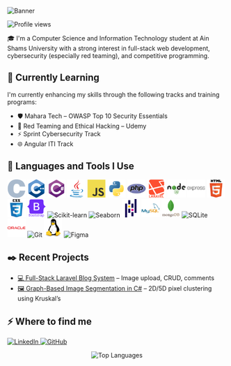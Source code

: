 <!-- Banner -->
<img src="https://i.pinimg.com/1200x/55/86/60/558660302daae81b862b49bbaa890630.jpg" 
     alt="Banner" 
     width="100%" 
     style="max-height: 100px; object-fit: cover;" />
     
<!-- Profile Views -->
![Profile views](https://komarev.com/ghpvc/?username=SWESiham&color=blue)

<!-- Introduction -->
<p>
  🎓 I'm a Computer Science and Information Technology student at Ain Shams University with a strong interest in full-stack web development, cybersecurity (especially red teaming), and competitive programming.
</p>

<!-- Currently Learning -->
<h2>📘 Currently Learning</h2>
<p>
  I'm currently enhancing my skills through the following tracks and training programs:
  <ul>
    <li>🛡 Mahara Tech – OWASP Top 10 Security Essentials</li>
    <li>🎯 Red Teaming and Ethical Hacking – Udemy</li>
    <li>⚡ Sprint Cybersecurity Track</li>
    <li>🌐 Angular ITI Track</li>
  </ul>
</p>

<!-- Tools and Languages -->
<h2>🚀 Languages and Tools I Use</h2>
<p align="left">
  <!-- Languages -->
  <img src="https://raw.githubusercontent.com/devicons/devicon/master/icons/c/c-original.svg" alt="C" width="42" />
  <img src="https://raw.githubusercontent.com/devicons/devicon/master/icons/cplusplus/cplusplus-original.svg" alt="C++" width="42" />
  <img src="https://raw.githubusercontent.com/devicons/devicon/master/icons/csharp/csharp-original.svg" alt="C#" width="42" />
  <img src="https://raw.githubusercontent.com/devicons/devicon/master/icons/java/java-original.svg" alt="Java" width="42" />
  <img src="https://raw.githubusercontent.com/devicons/devicon/master/icons/javascript/javascript-original.svg" alt="JS" width="42" />
  <img src="https://raw.githubusercontent.com/devicons/devicon/master/icons/python/python-original.svg" alt="Python" width="42" />

  <!-- Web Dev -->
  <img src="https://raw.githubusercontent.com/devicons/devicon/master/icons/php/php-original.svg" alt="PHP" width="42" />
  <img src="https://raw.githubusercontent.com/devicons/devicon/master/icons/laravel/laravel-plain-wordmark.svg" alt="Laravel" width="42" />
  <img src="https://raw.githubusercontent.com/devicons/devicon/master/icons/nodejs/nodejs-original-wordmark.svg" alt="Node.js" width="42" />
  <img src="https://raw.githubusercontent.com/devicons/devicon/master/icons/express/express-original-wordmark.svg" alt="Express.js" width="42" />
  <img src="https://raw.githubusercontent.com/devicons/devicon/master/icons/html5/html5-original-wordmark.svg" alt="HTML5" width="42" />
  <img src="https://raw.githubusercontent.com/devicons/devicon/master/icons/css3/css3-original-wordmark.svg" alt="CSS3" width="42" />
  <img src="https://raw.githubusercontent.com/devicons/devicon/master/icons/bootstrap/bootstrap-plain-wordmark.svg" alt="Bootstrap" width="42" />

  <!-- Data / ML -->
  <img src="https://upload.wikimedia.org/wikipedia/commons/0/05/Scikit_learn_logo_small.svg" alt="Scikit-learn" width="42" />
  <img src="https://seaborn.pydata.org/_images/logo-mark-lightbg.svg" alt="Seaborn" width="42" />
  <img src="https://raw.githubusercontent.com/devicons/devicon/master/icons/pandas/pandas-original.svg" alt="Pandas" width="42" />

  <!-- Databases -->
  <img src="https://raw.githubusercontent.com/devicons/devicon/master/icons/mysql/mysql-original-wordmark.svg" alt="MySQL" width="42" />
  <img src="https://raw.githubusercontent.com/devicons/devicon/master/icons/mongodb/mongodb-original-wordmark.svg" alt="MongoDB" width="42" />
  <img src="https://www.vectorlogo.zone/logos/sqlite/sqlite-icon.svg" alt="SQLite" width="42" />
  <img src="https://raw.githubusercontent.com/devicons/devicon/master/icons/oracle/oracle-original.svg" alt="Oracle" width="42" />

  <!-- Tools -->
  <img src="https://www.vectorlogo.zone/logos/git-scm/git-scm-icon.svg" alt="Git" width="42" />
  <img src="https://raw.githubusercontent.com/devicons/devicon/master/icons/linux/linux-original.svg" alt="Linux" width="42" />
  <img src="https://www.vectorlogo.zone/logos/figma/figma-icon.svg" alt="Figma" width="42" />
</p>

<!-- Recent Posts -->
<h2>✒️ Recent Projects</h2>
<ul>
  <li><a href="https://github.com/SWESiham/Blog-Project">💻 Full-Stack Laravel Blog System</a> – Image upload, CRUD, comments</li>
  <li><a href="https://github.com/SWESiham/Image_Segmentation_AlgorithmProject">🖼️ Graph-Based Image Segmentation in C#</a> – 2D/5D pixel clustering using Kruskal’s</li>
</ul>

<!-- Social -->
<h2>⚡️ Where to find me</h2>
<p>
  <a href="https://www.linkedin.com/in/sihamsaid" target="_blank">
    <img src="https://img.shields.io/badge/LinkedIn-blue?style=for-the-badge&logo=linkedin&logoColor=white" alt="LinkedIn"/>
  </a>
  <a href="https://github.com/SWESiham" target="_blank">
    <img src="https://img.shields.io/badge/GitHub-black?style=for-the-badge&logo=github&logoColor=white" alt="GitHub"/>
  </a>
</p>

<!-- GitHub Stats -->
<p align="center">
  <img src="https://github-readme-stats.vercel.app/api/top-langs?username=SWESiham&show_icons=true&locale=en&layout=compact" alt="Top Languages" />
</p>


